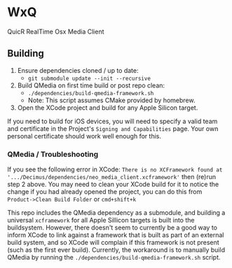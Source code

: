 # WxQ
QuicR RealTime Osx Media Client

## Building

1. Ensure dependencies cloned / up to date:
    - `git submodule update --init --recursive`
2. Build QMedia on first time build or post repo clean:
    - `./dependencies/build-qmedia-framework.sh`
    - Note: This script assumes CMake provided by homebrew.
3. Open the XCode project and build for any Apple Silicon target.

If you need to build for iOS devices, you will need to specify a valid team and certificate in the Project's `Signing and Capabilities` page. Your own personal certificate should work well enough for this.

### QMedia / Troubleshooting

If you see the following error in XCode: `There is no XCFramework found at '.../Decimus/dependencies/neo_media_client.xcframework'` then (re)run step 2 above. You may need to clean your XCode build for it to notice the change if you had already opened the project, you can do this from `Product->Clean Build Folder` or `cmd+shift+k`

This repo includes the QMedia dependency as a submodule, and building a universal `xcframework` for all Apple Sillicon targets is built into the buildsystem. However, there doesn't seem to currently be a good way to inform XCode to link against a framework that is built as part of an external build system, and so XCode will complain if this framework is not present (such as the first ever build). Currently, the workaround is to manually build QMedia by running the `./dependencies/build-qmedia-framework.sh` script.
